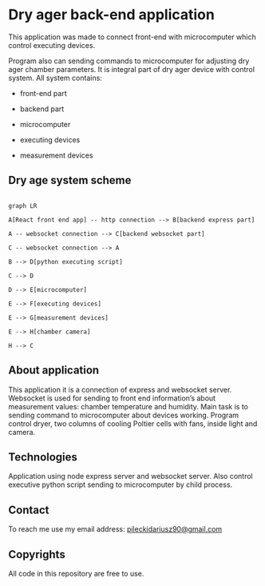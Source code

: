 
# Dry ager back-end application

This application was made to connect front-end with microcomputer which control executing devices.

Program also can sending commands to microcomputer for adjusting dry ager chamber parameters. It is integral part of dry ager device with control system. All system contains:

- front-end part

- backend part

- microcomputer

- executing devices

- measurement devices

## Dry age system scheme

```mermaid

graph LR

A[React front end app] -- http connection --> B[backend express part]

A -- websocket connection --> C[backend websocket part]

C -- websocket connection --> A

B --> D[python executing script]

C --> D

D --> E[microcomputer]

E --> F[executing devices]

E --> G[measurement devices]

E --> H[chamber camera]

H --> C

```

## About application

This application it is a connection of express and websocket server. Websocket is used for sending to front end information’s about measurement values: chamber temperature and humidity.  Main task is to sending command to microcomputer about devices working. Program control dryer, two columns of cooling Poltier cells with fans, inside light and camera.

## Technologies

Application using node express server and websocket server. Also control executive python script sending to microcomputer by child process.

## Contact

To reach me use my email address: pileckidariusz90@gmail.com

## Copyrights

All code in this repository are free to use.